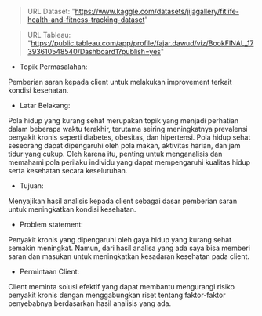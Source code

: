 > URL Dataset: "https://www.kaggle.com/datasets/jijagallery/fitlife-health-and-fitness-tracking-dataset"

> URL Tableau: "https://public.tableau.com/app/profile/fajar.dawud/viz/BookFINAL_17393610548540/Dashboard1?publish=yes"


- Topik Permasalahan:

Pemberian saran kepada client untuk melakukan improvement terkait kondisi kesehatan. 


- Latar Belakang:

Pola hidup yang kurang sehat merupakan topik yang menjadi perhatian dalam beberapa waktu terakhir, terutama seiring meningkatnya prevalensi penyakit kronis seperti diabetes, obesitas, dan hipertensi. Pola hidup sehat seseorang dapat dipengaruhi oleh pola makan, aktivitas harian, dan jam tidur yang cukup. Oleh karena itu, penting untuk menganalisis dan memahami pola perilaku individu yang dapat mempengaruhi kualitas hidup serta kesehatan secara keseluruhan.


- Tujuan:

Menyajikan hasil analisis kepada client sebagai dasar pemberian saran untuk meningkatkan kondisi kesehatan.


- Problem statement:

Penyakit kronis yang dipengaruhi oleh gaya hidup yang kurang sehat semakin meningkat. Namun, dari hasil analisa yang ada saya bisa memberi saran dan masukan untuk meningkatkan kesadaran kesehatan pada client. 


- Permintaan Client:

Client meminta solusi efektif yang dapat membantu mengurangi risiko penyakit kronis dengan menggabungkan riset tentang faktor-faktor penyebabnya berdasarkan hasil analisis yang ada.
